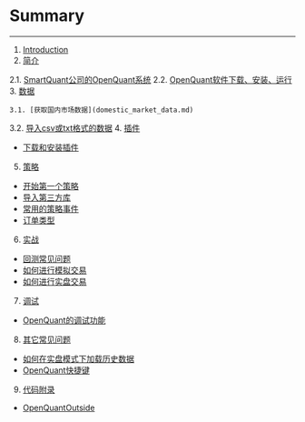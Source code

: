 # Summary
---

1. [Introduction](README.md)
2. [简介](introduction.md)

  2.1. [SmartQuant公司的OpenQuant系统](whats_the_smartquant_or_openquant.md)
  2.2. [OpenQuant软件下载、安装、运行](installing.md) 
3. [数据](data_introduction.md)

    3.1. [获取国内市场数据](domestic_market_data.md)
  3.2. [导入csv或txt格式的数据](domestic_market_data_csv.md)
4. [插件](plugin_introduction.md)
  * [下载和安装插件](install_plugins.md)
5. [策略](strategy_introduction.md)
  * [开始第一个策略](first_strategy.md)
  * [导入第三方库](import_third_party_lib.md)
  * [常用的策略事件](common_strategy_event.md)
  * [订单类型](order_type.md)
6. [实战](practice_introduction.md)
  * [回测常见问题](back_test.md)
  * [如何进行模拟交易](simulated_trading.md)
  * [如何进行实盘交易](realtime_trading.md)
7. [调试](debug_introduction.md)
  * [OpenQuant的调试功能](debug_function.md)
8. [其它常见问题](common_question_introduction.md)
  * [如何在实盘模式下加载历史数据](load_historical_data_in_live_mode.md)
  * [OpenQuant快捷键](hot_key.md)
9. [代码附录](appendix_source_code.md)
  * [OpenQuantOutside](source_code_OpenQuantOutside.md)



